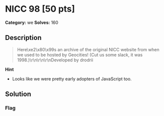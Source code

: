 # NICC 98 [50 pts]

**Category:** we
**Solves:** 160

## Description
>Here\xe2\x80\x99s an archive of the original NICC website from when we used to be hosted by Geocities! (Cut us some slack, it was 1998.)\r\n\r\n\r\nDeveloped by drodrii

**Hint**
* Looks like we were pretty early adopters of JavaScript too.

## Solution

### Flag

